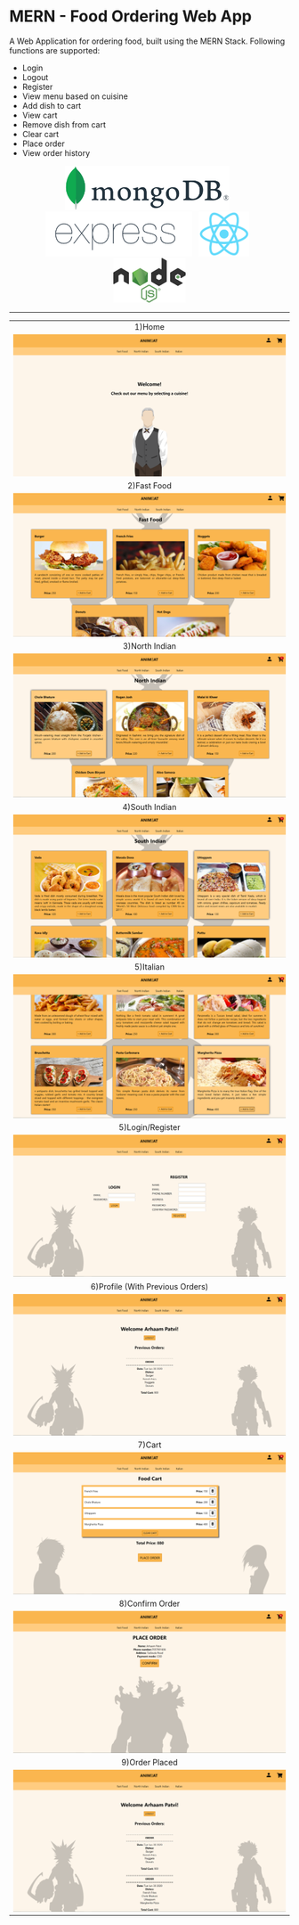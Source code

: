 # MERN - Food Ordering Web App
A Web Application for ordering food, built using the MERN Stack.
Following functions are supported:
<ul>
  <li>Login</li>
  <li>Logout</li>
  <li>Register</li>
  <li>View menu based on cuisine</li>
  <li>Add dish to cart</li>
  <li>View cart</li>
  <li>Remove dish from cart</li>
  <li>Clear cart</li>
  <li>Place order</li>
  <li>View order history</li>
</ul>


<p align="center">
  <img src="resources/MongoDBLogo.png" height="80">&nbsp&nbsp
  <img src="resources/ExpressJSLogo.png" height="80">&nbsp&nbsp
  <img src="resources/ReactLogo.png" height="80">&nbsp&nbsp
  <img src="resources/NodeJSLogo.png" height="80">
</p>

---
<table>
  <tr>
    <td align="center">1)Home</td>
  </tr>
  <tr> 
    <td><img src="resources/Home.png"></td>
  </tr>
  <tr>
    <td align="center">2)Fast Food</td>
  </tr>
  <tr> 
    <td><img src="resources/FastFood.png"></td>
  </tr>
  <tr>
    <td align="center">3)North Indian</td>
  </tr>
  <tr>
    <td><img src="resources/NorthIndian.png"></td>
  </tr>
  <tr>
    <td align="center">4)South Indian</td>
  </tr>
  <tr>
    <td><img src="resources/SouthIndian.png"></td>
  </tr>
  <tr>
    <td align="center">5)Italian</td>
  </tr>
  <tr>
    <td><img src="resources/ItalianFood.png"></td>
  </tr>
  <tr>
    <td align="center">5)Login/Register</td>
  </tr>
  <tr>
    <td><img src="resources/LoginRegister.png"></td>
  </tr>
  <tr>
    <td align="center">6)Profile (With Previous Orders)</td>
  </tr>
  <tr>
    <td><img src="resources/Profile.png"></td>
  </tr>
  <tr>
    <td align="center">7)Cart</td>
  </tr>
  <tr>
    <td><img src="resources/FoodCart.png"></td>
  </tr>
  <tr>
    <td align="center">8)Confirm Order</td>
  </tr>
  <tr>
    <td><img src="resources/ConfirmOrder.png"></td>
  </tr>
  <tr>
    <td align="center">9)Order Placed</td>
  </tr>
  <tr>
    <td><img src="resources/OrderPlaced.png"></td>
  </tr>
</table>
